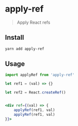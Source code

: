 # apply-ref

> Apply React refs

## Install

```bash
yarn add apply-ref
```

## Usage

```jsx
import applyRef from 'apply-ref'

let ref1 = (val) => {}

let ref2 = React.createRef()


<div ref={(val) => {
    applyRef(ref1, val)
    applyRef(ref1, val)
}}>

```
